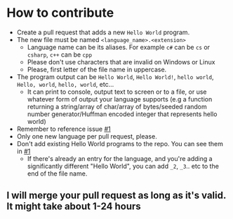 # How to contribute
- Create a pull request that adds a new `Hello World` program.
- The new file must be named `<language_name>.<extension>`
  - Language name can be its aliases. For example `c#` can be `cs` or `csharp`, `c++` can be `cpp`
  - Please don't use characters that are invalid on Windows or Linux
  - Please, first letter of the file name in uppercase.
- The program output can be `Hello World`, `Hello World!`, `hello world`, `Hello, world`, `hello, world`, etc... 
  - It can print to console, output text to screen or to a file, or use whatever form of output your language supports (e.g a function returning a string/array of char/array of bytes/seeded random number generator/Huffman encoded integer that represents hello world)
- Remember to reference issue [#1](https://github.com/knightking100/hello-worlds/issues/1)
- Only one new language per pull request, please.
- Don't add existing Hello World programs to the repo. You can see them in [#1](https://github.com/knightking100/hello-worlds/issues/1)
  - If there's already an entry for the language, and you're adding a significantly different "Hello World", you can add `_2`, `_3`.. etc to the end of the file name.

## I will merge your pull request as long as it's valid. It might take about 1-24 hours
